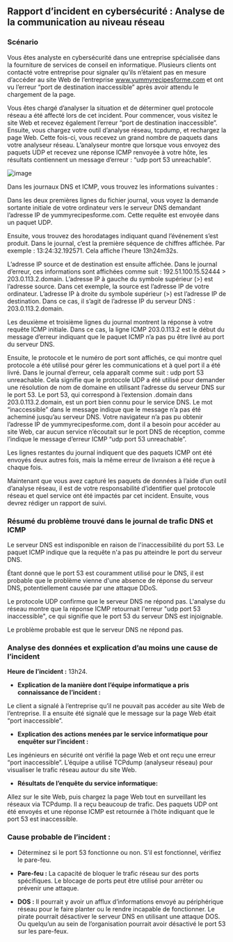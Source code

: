 


## Rapport d’incident en cybersécurité : Analyse de la communication au niveau réseau

### Scénario

Vous êtes analyste en cybersécurité dans une entreprise spécialisée dans la fourniture de services de conseil en informatique. Plusieurs clients ont contacté votre entreprise pour signaler qu’ils n’étaient pas en mesure d’accéder au site Web de l’entreprise www.yummyrecipesforme.com et ont vu l’erreur “port de destination inaccessible” après avoir attendu le chargement de la page.

Vous êtes chargé d’analyser la situation et de déterminer quel protocole réseau a été affecté lors de cet incident. Pour commencer, vous visitez le site Web et recevez également l’erreur “port de destination inaccessible”. Ensuite, vous chargez votre outil d’analyse réseau, tcpdump, et rechargez la page Web. Cette fois-ci, vous recevez un grand nombre de paquets dans votre analyseur réseau. L’analyseur montre que lorsque vous envoyez des paquets UDP et recevez une réponse ICMP renvoyée à votre hôte, les résultats contiennent un message d’erreur : “udp port 53 unreachable”.

![image](https://github.com/user-attachments/assets/64038366-384b-463d-abf8-88df9806a2da)


Dans les journaux DNS et ICMP, vous trouvez les informations suivantes :

Dans les deux premières lignes du fichier journal, vous voyez la demande sortante initiale de votre ordinateur vers le serveur DNS demandant l’adresse IP de yummyrecipesforme.com. Cette requête est envoyée dans un paquet UDP.

Ensuite, vous trouvez des horodatages indiquant quand l’événement s’est produit. Dans le journal, c’est la première séquence de chiffres affichée. Par exemple : 13:24:32.192571. Cela affiche l’heure 13h24m32s.

L’adresse IP source et de destination est ensuite affichée. Dans le journal d’erreur, ces informations sont affichées comme suit : 192.51.100.15.52444 > 203.0.113.2.domain. L’adresse IP à gauche du symbole supérieur (>) est l’adresse source. Dans cet exemple, la source est l’adresse IP de votre ordinateur. L’adresse IP à droite du symbole supérieur (>) est l’adresse IP de destination. Dans ce cas, il s’agit de l’adresse IP du serveur DNS : 203.0.113.2.domain.

Les deuxième et troisième lignes du journal montrent la réponse à votre requête ICMP initiale. Dans ce cas, la ligne ICMP 203.0.113.2 est le début du message d’erreur indiquant que le paquet ICMP n’a pas pu être livré au port du serveur DNS.

Ensuite, le protocole et le numéro de port sont affichés, ce qui montre quel protocole a été utilisé pour gérer les communications et à quel port il a été livré. Dans le journal d’erreur, cela apparaît comme suit : udp port 53 unreachable. Cela signifie que le protocole UDP a été utilisé pour demander une résolution de nom de domaine en utilisant l’adresse du serveur DNS sur le port 53. Le port 53, qui correspond à l’extension .domain dans 203.0.113.2.domain, est un port bien connu pour le service DNS. Le mot “inaccessible” dans le message indique que le message n’a pas été acheminé jusqu’au serveur DNS. Votre navigateur n’a pas pu obtenir l’adresse IP de yummyrecipesforme.com, dont il a besoin pour accéder au site Web, car aucun service n’écoutait sur le port DNS de réception, comme l’indique le message d’erreur ICMP “udp port 53 unreachable”.

Les lignes restantes du journal indiquent que des paquets ICMP ont été envoyés deux autres fois, mais la même erreur de livraison a été reçue à chaque fois.

Maintenant que vous avez capturé les paquets de données à l’aide d’un outil d’analyse réseau, il est de votre responsabilité d’identifier quel protocole réseau et quel service ont été impactés par cet incident. Ensuite, vous devrez rédiger un rapport de suivi.

### Résumé du problème trouvé dans le journal de trafic DNS et ICMP

Le serveur DNS est indisponible en raison de l'inaccessibilité du port 53. Le paquet ICMP indique que la requête n'a pas pu atteindre le port du serveur DNS.

Étant donné que le port 53 est couramment utilisé pour le DNS, il est probable que le problème vienne d'une absence de réponse du serveur DNS, potentiellement causée par une attaque DDoS.

Le protocole UDP confirme que le serveur DNS ne répond pas. L'analyse du réseau montre que la réponse ICMP retournait l'erreur "udp port 53 inaccessible", ce qui signifie que le port 53 du serveur DNS est injoignable.

Le problème probable est que le serveur DNS ne répond pas.

### Analyse des données et explication d’au moins une cause de l’incident

**Heure de l’incident :** 13h24.

- **Explication de la manière dont l’équipe informatique a pris connaissance de l’incident :** 

Le client a signalé à l’entreprise qu’il ne pouvait pas accéder au site Web de l’entreprise. Il a ensuite été signalé que le message sur la page Web était “port inaccessible”.

- **Explication des actions menées par le service informatique pour enquêter sur l’incident :** 

Les ingénieurs en sécurité ont vérifié la page Web et ont reçu une erreur “port inaccessible”. L’équipe a utilisé TCPdump (analyseur réseau) pour visualiser le trafic réseau autour du site Web.

- **Résultats de l’enquête du service informatique:** 

Allez sur le site Web, puis chargez la page Web tout en surveillant les réseaux via TCPdump. Il a reçu beaucoup de trafic. Des paquets UDP ont été envoyés et une réponse ICMP est retournée à l’hôte indiquant que le port 53 est inaccessible.

### Cause probable de l’incident :

- Déterminez si le port 53 fonctionne ou non. S’il est fonctionnel, vérifiez le pare-feu.

- **Pare-feu :** La capacité de bloquer le trafic réseau sur des ports spécifiques. Le blocage de ports peut être utilisé pour arrêter ou prévenir une attaque.
- **DOS :** Il pourrait y avoir un afflux d’informations envoyé au périphérique réseau pour le faire planter ou le rendre incapable de fonctionner. Le pirate pourrait désactiver le serveur DNS en utilisant une attaque DOS. Ou quelqu’un au sein de l’organisation pourrait avoir désactivé le port 53 sur les pare-feux.
